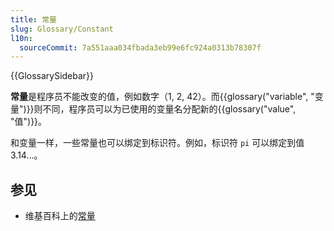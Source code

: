 ```yaml
---
title: 常量
slug: Glossary/Constant
l10n:
  sourceCommit: 7a551aaa034fbada3eb99e6fc924a0313b78307f
---
```


{{GlossarySidebar}}

**常量**是程序员不能改变的值，例如数字（1, 2, 42）。而{{glossary("variable", "变量")}}则不同，程序员可以为已使用的变量名分配新的{{glossary("value", "值")}}。

和变量一样，一些常量也可以绑定到标识符。例如，标识符 `pi` 可以绑定到值 3.14…。

## 参见

- 维基百科上的[常量](<https://zh.wikipedia.org/wiki/常數_(編程)>)
